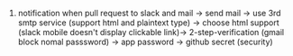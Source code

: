 1. notification when pull request to slack and mail -> send mail -> use 3rd smtp service (support html and plaintext type) -> choose html support (slack mobile doesn't display clickable link)-> 2-step-verification (gmail block nomal passsword) -> app password -> github secret (security)